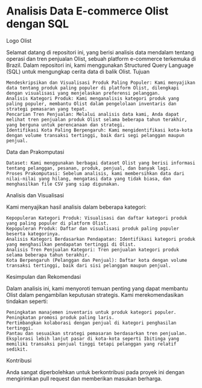 # Analisis Data E-commerce Olist dengan SQL

Logo Olist

Selamat datang di repositori ini, yang berisi analisis data mendalam tentang operasi dan tren penjualan Olist, sebuah platform e-commerce terkemuka di Brazil. Dalam repositori ini, kami menggunakan Structured Query Language (SQL) untuk mengungkap cerita data di balik Olist.
Tujuan

    Mendeskripsikan dan Visualisasi Produk Paling Populer: Kami menyajikan data tentang produk paling populer di platform Olist, dilengkapi dengan visualisasi yang menjelaskan preferensi pelanggan.
    Analisis Kategori Produk: Kami menganalisis kategori produk yang paling populer, membantu Olist dalam pengelolaan inventaris dan strategi pemasaran yang tepat.
    Pencarian Tren Penjualan: Melalui analisis data kami, Anda dapat melihat tren penjualan produk Olist selama beberapa tahun terakhir, yang berguna untuk perencanaan dan strategi.
    Identifikasi Kota Paling Berpengaruh: Kami mengidentifikasi kota-kota dengan volume transaksi tertinggi, baik dari segi pelanggan maupun penjual.

Data dan Prakomputasi

    Dataset: Kami menggunakan berbagai dataset Olist yang berisi informasi tentang pelanggan, pesanan, produk, penjual, dan banyak lagi.
    Proses Prakomputasi: Sebelum analisis, kami membersihkan data dari nilai-nilai yang hilang, mengatasi data yang tidak biasa, dan menghasilkan file CSV yang siap digunakan.

Analisis dan Visualisasi

Kami menyajikan hasil analisis dalam beberapa kategori:

    Kepopuleran Kategori Produk: Visualisasi dan daftar kategori produk yang paling populer di platform Olist.
    Kepopuleran Produk: Daftar dan visualisasi produk paling populer beserta kategorinya.
    Analisis Kategori Berdasarkan Pendapatan: Identifikasi kategori produk yang menghasilkan pendapatan tertinggi di Olist.
    Analisis Tren Penjualan Kategori: Tren penjualan kategori produk selama beberapa tahun terakhir.
    Kota Berpengaruh (Pelanggan dan Penjual): Daftar kota dengan volume transaksi tertinggi, baik dari sisi pelanggan maupun penjual.

Kesimpulan dan Rekomendasi

Dalam analisis ini, kami menyoroti temuan penting yang dapat membantu Olist dalam pengambilan keputusan strategis. Kami merekomendasikan tindakan seperti:

    Peningkatan manajemen inventaris untuk produk kategori populer.
    Peningkatan promosi produk paling laris.
    Pertimbangkan kolaborasi dengan penjual di kategori penghasilan tertinggi.
    Pantau dan sesuaikan strategi pemasaran berdasarkan tren penjualan.
    Eksplorasi lebih lanjut pasar di kota-kota seperti Ibitinga yang memiliki transaksi penjual tinggi tetapi pelanggan yang relatif sedikit.

Kontribusi

Anda sangat diperbolehkan untuk berkontribusi pada proyek ini dengan mengirimkan pull request dan memberikan masukan berharga.
